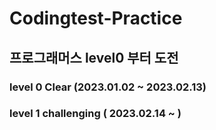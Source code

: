 # Codingtest-Practice
## 프로그래머스 level0 부터 도전 
### level 0 Clear (2023.01.02 ~ 2023.02.13)

### level 1 challenging ( 2023.02.14 ~ )
